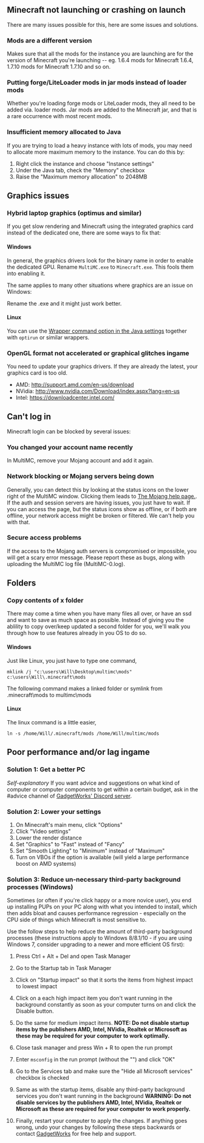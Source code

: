 ## Minecraft not launching or crashing on launch
There are many issues possible for this, here are some issues and solutions.

### Mods are a different version
Makes sure that all the mods for the instance you are launching are for the version of Minecraft you're launching -- eg. 1.6.4 mods for Minecraft 1.6.4, 1.7.10 mods for Minecraft 1.7.10 and so on.

### Putting forge/LiteLoader mods in jar mods instead of loader mods
Whether you're loading forge mods or LiteLoader mods, they all need to be added via. loader mods. Jar mods are added to the Minecraft jar, and that is a rare occurrence with most recent mods.

### Insufficient memory allocated to Java
If you are trying to load a heavy instance with lots of mods, you may need to allocate more maximum memory to the instance. You can do this by:
1. Right click the instance and choose "Instance settings"
2. Under the Java tab, check the "Memory" checkbox
3. Raise the "Maximum memory allocation" to 2048MB

## Graphics issues

### Hybrid laptop graphics (optimus and similar)
If you get slow rendering and Minecraft using the integrated graphics card instead of the dedicated one, there are some ways to fix that:

#### Windows
In general, the graphics drivers look for the binary name in order to enable the dedicated GPU. Rename `MultiMC.exe` to `Minecraft.exe`.  This fools them into enabling it.

The same applies to many other situations where graphics are an issue on Windows:

Rename the .exe and it might just work better.

#### Linux
You can use the [Wrapper command option in the Java settings](https://github.com/MultiMC/MultiMC5/wiki/Java-settings#custom-commands) together with `optirun` or similar wrappers.

### OpenGL format not accelerated or graphical glitches ingame
You need to update your graphics drivers. If they are already the latest, your graphics card is too old.

- AMD: http://support.amd.com/en-us/download
- NVidia: http://www.nvidia.com/Download/index.aspx?lang=en-us
- Intel: https://downloadcenter.intel.com/

## Can't log in
Minecraft login can be blocked by several issues:

### You changed your account name recently
In MultiMC, remove your Mojang account and add it again.

### Network blocking or Mojang servers being down
Generally, you can detect this by looking at the status icons on the lower right of the MultiMC window. Clicking them leads to [The Mojang help page.](https://help.mojang.com/). If the auth and session servers are having issues, you just have to wait. If you can access the page, but the status icons show as offline, or if both are offline, your network access might be broken or filtered. We can't help you with that.

### Secure access problems
If the access to the Mojang auth servers is compromised or impossible, you will get a scary error message. Please report these as bugs, along with uploading the MultiMC log file (MultiMC-0.log).

## Folders

### Copy contents of x folder
There may come a time when you have many files all over, or have an ssd and want to save as much space as possible. Instead of giving you the ablility to copy over/keep updated a second folder for you, we'll walk you through how to use features already in you OS to do so.

#### Windows
Just like Linux, you just have to type one command,

```mklink /j "c:\users\Will\Desktop\multimc\mods" c:\users\Will\.minecraft\mods```

The following command makes a linked folder or symlink from .minecraft\mods to multimc\mods

#### Linux
The linux command is a little easier,

```ln -s /home/Will/.minecraft/mods /home/Will/multimc/mods```

## Poor performance and/or lag ingame

### Solution 1: Get a better PC
_Self-explanatory_
If you want advice and suggestions on what kind of computer or computer components to get within a certain budget, ask in the #advice channel of [GadgetWorks' Discord server](https://discord.gg/Qqbddqg).

### Solution 2: Lower your settings
1. On Minecraft's main menu, click "Options"
2. Click "Video settings"
3. Lower the render distance
4. Set "Graphics" to "Fast" instead of "Fancy"
5. Set "Smooth Lighting" to "Minimum" instead of "Maximum"
6. Turn on VBOs if the option is available (will yield a large performance boost on AMD systems)

### Solution 3: Reduce un-necessary third-party background processes (Windows)
Sometimes (or often if you're click happy or a more novice user), you end up installing PUPs on your PC along with what you intended to install, which then adds bloat and causes performance regression - especially on the CPU side of things which Minecraft is most sensitive to.

Use the follow steps to help reduce the amount of third-party background processes (these instructions apply to Windows 8/8.1/10 - if you are using Windows 7, consider upgrading to a newer and more efficient OS first):
1. Press Ctrl + Alt + Del and open Task Manager
2. Go to the Startup tab in Task Manager
3. Click on "Startup impact" so that it sorts the items from highest impact to lowest impact
4. Click on a each high impact item you don't want running in the background constantly as soon as your computer turns on and click the Disable button.
5. Do the same for medium impact items.
**NOTE: Do not disable startup items by the publishers AMD, Intel, NVidia, Realtek or Microsoft as these may be required for your computer to work optimally.** 

6. Close task manager and press Win + R to open the run prompt
7. Enter `msconfig` in the run prompt (without the "") and click "OK"
8. Go to the Services tab and make sure the "Hide all Microsoft services" checkbox is checked
9. Same as with the startup items, disable any third-party background services you don't want running in the background
**WARNING: Do not disable services by the publishers AMD, Intel, NVidia, Realtek or Microsoft as these are required for your computer to work properly.** 

10. Finally, restart your computer to apply the changes. If anything goes wrong, undo your changes by following these steps backwards or contact [GadgetWorks](https://discord.gg/Qqbddqg) for free help and support.
